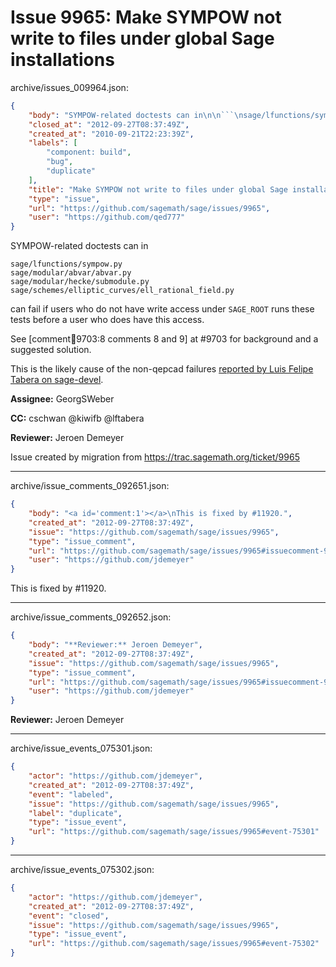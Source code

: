# Issue 9965: Make SYMPOW not write to files under global Sage installations

archive/issues_009964.json:
```json
{
    "body": "SYMPOW-related doctests can in\n\n```\nsage/lfunctions/sympow.py\nsage/modular/abvar/abvar.py\nsage/modular/hecke/submodule.py\nsage/schemes/elliptic_curves/ell_rational_field.py\n```\ncan fail if users who do not have write access under `SAGE_ROOT` runs these tests before a user who does have this access.\n\nSee [comment:ticket:9703:8 comments 8 and 9] at #9703 for background and a suggested solution.\n\nThis is the likely cause of the non-qepcad failures [reported by Luis Felipe Tabera on sage-devel](http://groups.google.com/group/sage-devel/browse_thread/thread/a56d4fbaad2dcce3).\n\n\n\n**Assignee:** GeorgSWeber\n\n**CC:**  cschwan @kiwifb @lftabera\n\n**Reviewer:** Jeroen Demeyer\n\nIssue created by migration from https://trac.sagemath.org/ticket/9965\n\n",
    "closed_at": "2012-09-27T08:37:49Z",
    "created_at": "2010-09-21T22:23:39Z",
    "labels": [
        "component: build",
        "bug",
        "duplicate"
    ],
    "title": "Make SYMPOW not write to files under global Sage installations",
    "type": "issue",
    "url": "https://github.com/sagemath/sage/issues/9965",
    "user": "https://github.com/qed777"
}
```
SYMPOW-related doctests can in

```
sage/lfunctions/sympow.py
sage/modular/abvar/abvar.py
sage/modular/hecke/submodule.py
sage/schemes/elliptic_curves/ell_rational_field.py
```
can fail if users who do not have write access under `SAGE_ROOT` runs these tests before a user who does have this access.

See [comment:ticket:9703:8 comments 8 and 9] at #9703 for background and a suggested solution.

This is the likely cause of the non-qepcad failures [reported by Luis Felipe Tabera on sage-devel](http://groups.google.com/group/sage-devel/browse_thread/thread/a56d4fbaad2dcce3).



**Assignee:** GeorgSWeber

**CC:**  cschwan @kiwifb @lftabera

**Reviewer:** Jeroen Demeyer

Issue created by migration from https://trac.sagemath.org/ticket/9965





---

archive/issue_comments_092651.json:
```json
{
    "body": "<a id='comment:1'></a>\nThis is fixed by #11920.",
    "created_at": "2012-09-27T08:37:49Z",
    "issue": "https://github.com/sagemath/sage/issues/9965",
    "type": "issue_comment",
    "url": "https://github.com/sagemath/sage/issues/9965#issuecomment-92651",
    "user": "https://github.com/jdemeyer"
}
```

<a id='comment:1'></a>
This is fixed by #11920.



---

archive/issue_comments_092652.json:
```json
{
    "body": "**Reviewer:** Jeroen Demeyer",
    "created_at": "2012-09-27T08:37:49Z",
    "issue": "https://github.com/sagemath/sage/issues/9965",
    "type": "issue_comment",
    "url": "https://github.com/sagemath/sage/issues/9965#issuecomment-92652",
    "user": "https://github.com/jdemeyer"
}
```

**Reviewer:** Jeroen Demeyer



---

archive/issue_events_075301.json:
```json
{
    "actor": "https://github.com/jdemeyer",
    "created_at": "2012-09-27T08:37:49Z",
    "event": "labeled",
    "issue": "https://github.com/sagemath/sage/issues/9965",
    "label": "duplicate",
    "type": "issue_event",
    "url": "https://github.com/sagemath/sage/issues/9965#event-75301"
}
```



---

archive/issue_events_075302.json:
```json
{
    "actor": "https://github.com/jdemeyer",
    "created_at": "2012-09-27T08:37:49Z",
    "event": "closed",
    "issue": "https://github.com/sagemath/sage/issues/9965",
    "type": "issue_event",
    "url": "https://github.com/sagemath/sage/issues/9965#event-75302"
}
```
